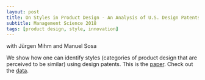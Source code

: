 ```yaml
---
layout: post
title: On Styles in Product Design - An Analysis of U.S. Design Patents
subtitle: Management Science 2018  
tags: [product design, style, innovation]
---
```

with Jürgen Mihm and Manuel Sosa

We show how one can identify styles (categories of product design that are perceived to be similar) using design patents. This is the [paper](https://pubsonline.informs.org/doi/abs/10.1287/mnsc.2016.2653). Check out the [data](http://stylesinproductdesign.com).
